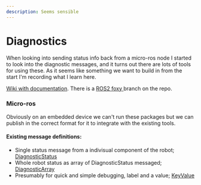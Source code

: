 ```yaml
---
description: Seems sensible
---
```


# Diagnostics

When looking into sending status info back from a micro-ros node I started to look into the diagnostic messages, and it turns out there are lots of tools for using these. As it seems like something we want to build in from the start I'm recording what I learn here. 

[Wiki with documentation](http://wiki.ros.org/diagnostics). There is a [ROS2 foxy ](https://github.com/ros/diagnostics/tree/foxy)branch on the repo. 

### Micro-ros

Obviously on an embedded device we can't run these packages but we can publish in the correct format for it to integrate with the existing tools.

#### Existing message definitions:

* Single status message from a indivisual component of the robot; [DiagnosticStatus](http://docs.ros.org/en/api/diagnostic_msgs/html/msg/DiagnosticStatus.html) 
* Whole robot status as array of DiagnosticStatus messaged; [DiagnosticArray](http://docs.ros.org/en/api/diagnostic_msgs/html/msg/DiagnosticArray.html)
* Presumably for quick and simple debugging, label and a value; [KeyValue](http://docs.ros.org/en/api/diagnostic_msgs/html/msg/KeyValue.html)



